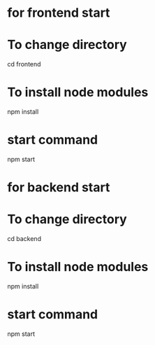# for frontend start

# To change directory
cd frontend

# To install node modules
npm install

# start command
npm start

# for backend start

# To change directory
cd backend

# To install node modules
npm install

# start command
npm start
